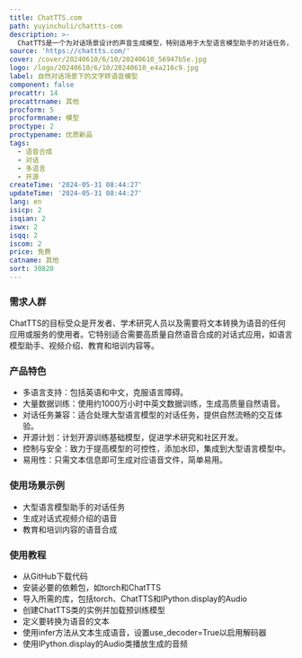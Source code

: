 ```yaml
---
title: ChatTTS.com
path: yuyinchuli/chattts-com
description: >-
  ChatTTS是一个为对话场景设计的声音生成模型，特别适用于大型语言模型助手的对话任务，以及对话式音频和视频介绍等应用。它支持中英文，通过使用约10万小时的中英文数据训练，展现出高质量和自然度的语音合成能力。
source: 'https://chattts.com/'
cover: /cover/20240610/6/10/20240610_56947b5e.jpg
logo: /logo/20240610/6/10/20240610_e4a216c9.jpg
label: 自然对话场景下的文字转语音模型
component: false
procattr: 14
procattrname: 其他
procform: 5
procformname: 模型
proctype: 2
proctypename: 优质新品
tags:
  - 语音合成
  - 对话
  - 多语言
  - 开源
createTime: '2024-05-31 08:44:27'
updateTime: '2024-05-31 08:44:27'
lang: en
isicp: 2
isqian: 2
iswx: 2
isqq: 2
iscom: 2
price: 免费
catname: 其他
sort: 30820
---
```




### 需求人群
ChatTTS的目标受众是开发者、学术研究人员以及需要将文本转换为语音的任何应用或服务的使用者。它特别适合需要高质量自然语音合成的对话式应用，如语言模型助手、视频介绍、教育和培训内容等。

### 产品特色
* 多语言支持：包括英语和中文，克服语言障碍。
* 大量数据训练：使用约1000万小时中英文数据训练，生成高质量自然语音。
* 对话任务兼容：适合处理大型语言模型的对话任务，提供自然流畅的交互体验。
* 开源计划：计划开源训练基础模型，促进学术研究和社区开发。
* 控制与安全：致力于提高模型的可控性，添加水印，集成到大型语言模型中。
* 易用性：只需文本信息即可生成对应语音文件，简单易用。

### 使用场景示例
* 大型语言模型助手的对话任务
* 生成对话式视频介绍的语音
* 教育和培训内容的语音合成

### 使用教程
* 从GitHub下载代码
* 安装必要的依赖包，如torch和ChatTTS
* 导入所需的库，包括torch、ChatTTS和IPython.display的Audio
* 创建ChatTTS类的实例并加载预训练模型
* 定义要转换为语音的文本
* 使用infer方法从文本生成语音，设置use_decoder=True以启用解码器
* 使用IPython.display的Audio类播放生成的音频

  
